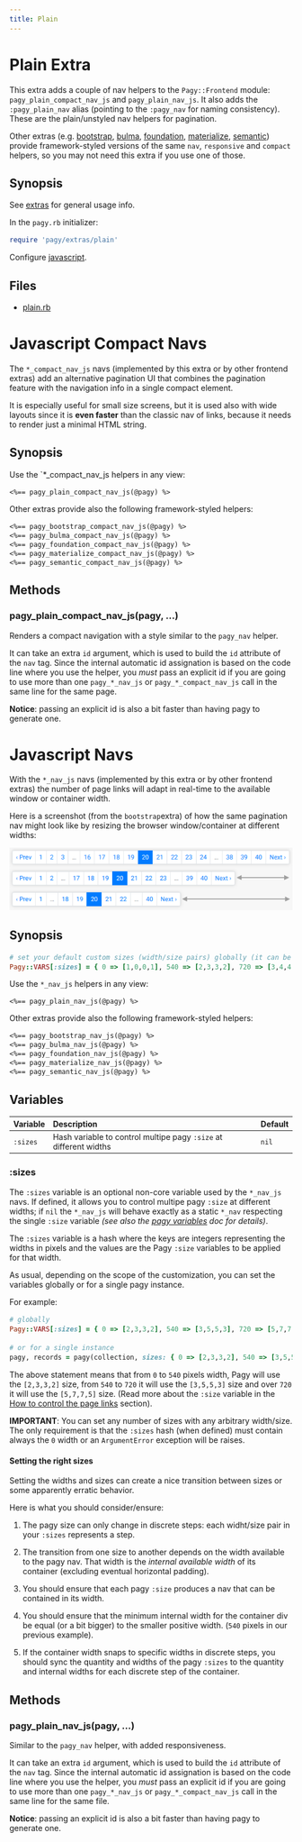 ```yaml
---
title: Plain
---
```

# Plain Extra

This extra adds a couple of nav helpers to the `Pagy::Frontend` module: `pagy_plain_compact_nav_js` and `pagy_plain_nav_js`. It also adds the `:pagy_plain_nav` alias (pointing to the `:pagy_nav` for naming consistency). These are the plain/unstyled nav helpers for pagination.

Other extras (e.g. [bootstrap](bootstrap.md), [bulma](bulma.md), [foundation](foundation.md), [materialize](materialize.md), [semantic](semantic.md)) provide framework-styled versions of the same `nav`, `responsive` and `compact` helpers, so you may not need this extra if you use one of those.

## Synopsis

See [extras](../extras.md) for general usage info.

In the `pagy.rb` initializer:

```ruby
require 'pagy/extras/plain'
```

Configure [javascript](../extras.md#javascript).

## Files

- [plain.rb](https://github.com/ddnexus/pagy/blob/master/lib/pagy/extras/plain.rb)

# Javascript Compact Navs

The `*_compact_nav_js` navs (implemented by this extra or by other frontend extras) add an alternative pagination UI that combines the pagination feature with the navigation info in a single compact element.

It is especially useful for small size screens, but it is used also with wide layouts since it is __even faster__ than the classic nav of links, because it needs to render just a minimal HTML string.

## Synopsis

Use the `*_compact_nav_js helpers in any view:

```erb
<%== pagy_plain_compact_nav_js(@pagy) %>
```

Other extras provide also the following framework-styled helpers:

```erb
<%== pagy_bootstrap_compact_nav_js(@pagy) %>
<%== pagy_bulma_compact_nav_js(@pagy) %>
<%== pagy_foundation_compact_nav_js(@pagy) %>
<%== pagy_materialize_compact_nav_js(@pagy) %>
<%== pagy_semantic_compact_nav_js(@pagy) %>
```

## Methods

### pagy_plain_compact_nav_js(pagy, ...)

Renders a compact navigation with a style similar to the `pagy_nav` helper.

It can take an extra `id` argument, which is used to build the `id` attribute of the `nav` tag. Since the internal automatic id assignation is based on the code line where you use the helper, you _must_ pass an explicit id if you are going to use more than one `pagy_*_nav_js` or `pagy_*_compact_nav_js` call in the same line for the same page.

**Notice**: passing an explicit id is also a bit faster than having pagy to generate one.

# Javascript Navs

With the `*_nav_js` navs (implemented by this extra or by other frontend extras) the number of page links will adapt in real-time to the available window or container width.

Here is a screenshot (from the `bootstrap`extra) of how the same pagination nav might look like by resizing the browser window/container at different widths:

![pagy-nav_js](../assets/images/pagy-nav_js-g.png)

## Synopsis

```ruby
# set your default custom sizes (width/size pairs) globally (it can be overridden per Pagy instance)
Pagy::VARS[:sizes] = { 0 => [1,0,0,1], 540 => [2,3,3,2], 720 => [3,4,4,3] }
```

Use the `*_nav_js` helpers in any view:

```erb
<%== pagy_plain_nav_js(@pagy) %>
```

Other extras provide also the following framework-styled helpers:

```erb
<%== pagy_bootstrap_nav_js(@pagy) %>
<%== pagy_bulma_nav_js(@pagy) %>
<%== pagy_foundation_nav_js(@pagy) %>
<%== pagy_materialize_nav_js(@pagy) %>
<%== pagy_semantic_nav_js(@pagy) %>
```

## Variables

| Variable | Description                                                       | Default |
|:---------|:------------------------------------------------------------------|:--------|
| `:sizes` | Hash variable to control multipe pagy `:size` at different widths | `nil`   |

### :sizes

The `:sizes` variable is an optional non-core variable used by the `*_nav_js` navs. If defined, it allows you to control multipe pagy `:size` at different widths; if `nil` the `*_nav_js` will behave exactly as a static `*_nav` respecting the single `:size` variable _(see also the [pagy variables](../api/pagy.md#other-variables) doc for details)_.

The `:sizes` variable is a hash where the keys are integers representing the widths in pixels and the values are the Pagy `:size` variables to be applied for that width.

As usual, depending on the scope of the customization, you can set the variables globally or for a single pagy instance.

For example:

```ruby
# globally
Pagy::VARS[:sizes] = { 0 => [2,3,3,2], 540 => [3,5,5,3], 720 => [5,7,7,5] }

# or for a single instance
pagy, records = pagy(collection, sizes: { 0 => [2,3,3,2], 540 => [3,5,5,3], 720 => [5,7,7,5] } )
```

The above statement means that from `0` to `540` pixels width, Pagy will use the `[2,3,3,2]` size, from `540` to `720` it will use the `[3,5,5,3]` size and over `720` it will use the `[5,7,7,5]` size. (Read more about the `:size` variable in the [How to control the page links](../how-to.md#controlling-the-page-links) section).

**IMPORTANT**: You can set any number of sizes with any arbitrary width/size. The only requirement is that the `:sizes` hash (when defined) must contain always the `0` width or an `ArgumentError` exception will be raises.

#### Setting the right sizes

Setting the widths and sizes can create a nice transition between sizes or some apparently erratic behavior.

Here is what you should consider/ensure:

1. The pagy size can only change in discrete steps: each widht/size pair in your `:sizes` represents a step.

2. The transition from one size to another depends on the width available to the pagy nav. That width is the _internal available width_ of its container (excluding eventual horizontal padding).

3. You should ensure that each pagy `:size` produces a nav that can be contained in its width.

4. You should ensure that the minimum internal width for the container div be equal (or a bit bigger) to the smaller positive width. (`540` pixels in our previous example).

5. If the container width snaps to specific widths in discrete steps, you should sync the quantity and widths of the pagy `:sizes` to the quantity and internal widths for each discrete step of the container.

## Methods

### pagy_plain_nav_js(pagy, ...)

Similar to the `pagy_nav` helper, with added responsiveness.

It can take an extra `id` argument, which is used to build the `id` attribute of the `nav` tag. Since the internal automatic id assignation is based on the code line where you use the helper, you _must_ pass an explicit id if you are going to use more than one `pagy_*_nav_js` or `pagy_*_compact_nav_js` call in the same line for the same file.

**Notice**: passing an explicit id is also a bit faster than having pagy to generate one.
